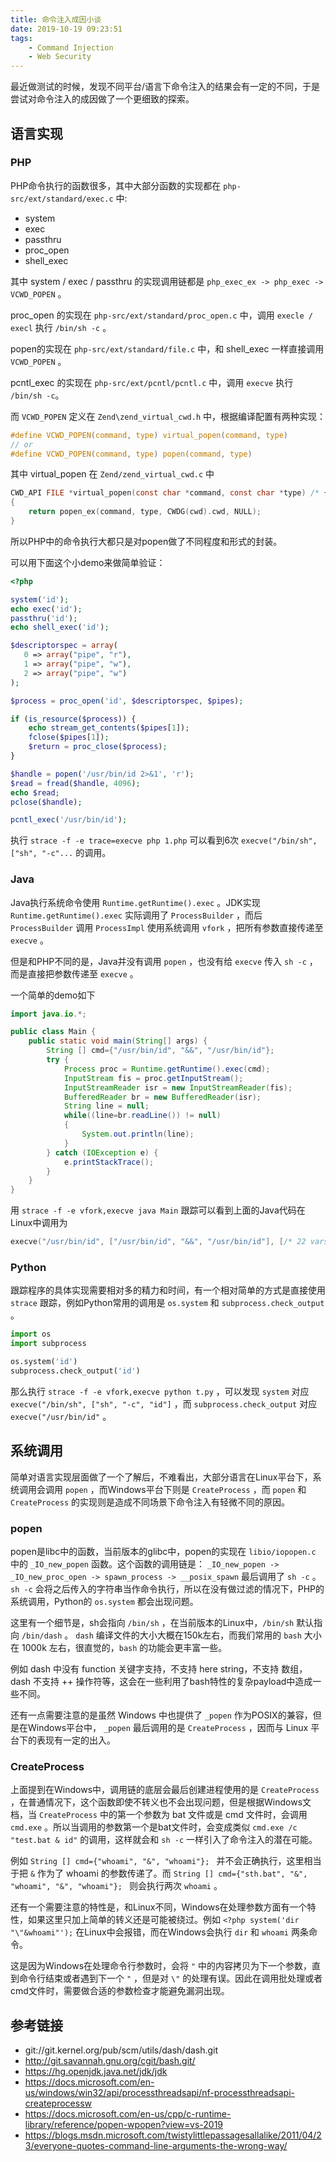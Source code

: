 ```yaml
---
title: 命令注入成因小谈
date: 2019-10-19 09:23:51
tags:
    - Command Injection
    - Web Security
---
```


最近做测试的时候，发现不同平台/语言下命令注入的结果会有一定的不同，于是尝试对命令注入的成因做了一个更细致的探索。

## 语言实现

### PHP

PHP命令执行的函数很多，其中大部分函数的实现都在 ``php-src/ext/standard/exec.c`` 中:

- system
- exec
- passthru
- proc_open
- shell_exec

其中 system / exec / passthru 的实现调用链都是 ``php_exec_ex -> php_exec -> VCWD_POPEN`` 。

proc_open 的实现在 ``php-src/ext/standard/proc_open.c`` 中，调用 ``execle / execl`` 执行 ``/bin/sh -c`` 。

popen的实现在 ``php-src/ext/standard/file.c`` 中，和 shell_exec 一样直接调用 ``VCWD_POPEN`` 。

pcntl_exec 的实现在 ``php-src/ext/pcntl/pcntl.c`` 中，调用 ``execve`` 执行 ``/bin/sh -c``。

而 ``VCWD_POPEN`` 定义在 ``Zend\zend_virtual_cwd.h`` 中，根据编译配置有两种实现：

```c
#define VCWD_POPEN(command, type) virtual_popen(command, type)
// or
#define VCWD_POPEN(command, type) popen(command, type)
```

其中 virtual_popen 在 ``Zend/zend_virtual_cwd.c`` 中

```c
CWD_API FILE *virtual_popen(const char *command, const char *type) /* {{{ */
{
    return popen_ex(command, type, CWDG(cwd).cwd, NULL);
}
```

所以PHP中的命令执行大都只是对popen做了不同程度和形式的封装。

可以用下面这个小demo来做简单验证：

```php
<?php

system('id');
echo exec('id');
passthru('id');
echo shell_exec('id');

$descriptorspec = array(
   0 => array("pipe", "r"),
   1 => array("pipe", "w"),
   2 => array("pipe", "w")
);

$process = proc_open('id', $descriptorspec, $pipes);

if (is_resource($process)) {
    echo stream_get_contents($pipes[1]);
    fclose($pipes[1]);
    $return = proc_close($process);
}

$handle = popen('/usr/bin/id 2>&1', 'r');
$read = fread($handle, 4096);
echo $read;
pclose($handle);

pcntl_exec('/usr/bin/id');
```

执行 ``strace -f -e trace=execve php 1.php`` 可以看到6次 ``execve("/bin/sh", ["sh", "-c"...`` 的调用。

### Java

Java执行系统命令使用 ``Runtime.getRuntime().exec`` 。JDK实现 ``Runtime.getRuntime().exec`` 实际调用了 ``ProcessBuilder`` ，而后 ``ProcessBuilder`` 调用 ``ProcessImpl`` 使用系统调用 ``vfork`` ，把所有参数直接传递至 ``execve`` 。

但是和PHP不同的是，Java并没有调用 ``popen`` ，也没有给 ``execve`` 传入 ``sh -c`` ，而是直接把参数传递至 ``execve`` 。

一个简单的demo如下

```java
import java.io.*;

public class Main {
    public static void main(String[] args) {
        String [] cmd={"/usr/bin/id", "&&", "/usr/bin/id"};
        try {
            Process proc = Runtime.getRuntime().exec(cmd);
            InputStream fis = proc.getInputStream();
            InputStreamReader isr = new InputStreamReader(fis);
            BufferedReader br = new BufferedReader(isr);
            String line = null;
            while((line=br.readLine()) != null)    
            {    
                System.out.println(line);    
            }    
        } catch (IOException e) {
            e.printStackTrace();
        }
    }
}

```

用 ``strace -f -e vfork,execve java Main`` 跟踪可以看到上面的Java代码在Linux中调用为

```c
execve("/usr/bin/id", ["/usr/bin/id", "&&", "/usr/bin/id"], [/* 22 vars */]
```

### Python

跟踪程序的具体实现需要相对多的精力和时间，有一个相对简单的方式是直接使用 ``strace`` 跟踪，例如Python常用的调用是 ``os.system`` 和 ``subprocess.check_output`` 。

```python
import os
import subprocess

os.system('id')
subprocess.check_output('id')
```

那么执行 ``strace -f -e vfork,execve python t.py`` ，可以发现 ``system`` 对应 ``execve("/bin/sh", ["sh", "-c", "id"]`` ，而 ``subprocess.check_output`` 对应 ``execve("/usr/bin/id"`` 。

## 系统调用

简单对语言实现层面做了一个了解后，不难看出，大部分语言在Linux平台下，系统调用会调用 ``popen`` ，而Windows平台下则是 ``CreateProcess`` ，而 ``popen`` 和 ``CreateProcess`` 的实现则是造成不同场景下命令注入有轻微不同的原因。

### popen

popen是libc中的函数，当前版本的glibc中，popen的实现在 ``libio/iopopen.c`` 中的 ``_IO_new_popen`` 函数。这个函数的调用链是： ``_IO_new_popen -> _IO_new_proc_open -> spawn_process -> __posix_spawn`` 最后调用了 ``sh -c`` 。 ``sh -c`` 会将之后传入的字符串当作命令执行，所以在没有做过滤的情况下，PHP的系统调用，Python的 ``os.system`` 都会出现问题。

这里有一个细节是，sh会指向 ``/bin/sh`` ，在当前版本的Linux中，`/bin/sh` 默认指向 ``/bin/dash`` 。 `dash` 编译文件的大小大概在150k左右，而我们常用的 `bash` 大小在 1000k 左右，很直觉的，`bash` 的功能会更丰富一些。

例如 dash 中没有 function 关键字支持，不支持 here string，不支持 数组，dash 不支持 ++ 操作符等，这会在一些利用了bash特性的复杂payload中造成一些不同。

还有一点需要注意的是虽然 Windows 中也提供了 ``_popen`` 作为POSIX的兼容，但是在Windows平台中， ``_popen`` 最后调用的是 ``CreateProcess`` ，因而与 Linux 平台下的表现有一定的出入。

### CreateProcess

上面提到在Windows中，调用链的底层会最后创建进程使用的是 ``CreateProcess`` ，在普通情况下，这个函数即使不转义也不会出现问题，但是根据Windows文档，当 ``CreateProcess`` 中的第一个参数为 bat 文件或是 cmd 文件时，会调用 ``cmd.exe`` 。所以当调用的参数第一个是bat文件时，会变成类似 ``cmd.exe /c "test.bat & id"`` 的调用，这样就会和 ``sh -c`` 一样引入了命令注入的潜在可能。

例如 ``String [] cmd={"whoami", "&", "whoami"}; `` 并不会正确执行，这里相当于把 ``&`` 作为了 whoami 的参数传递了。而 ``String [] cmd={"sth.bat", "&", "whoami", "&", "whoami"}; `` 则会执行两次 ``whoami`` 。

还有一个需要注意的特性是，和Linux不同，Windows在处理参数方面有一个特性，如果这里只加上简单的转义还是可能被绕过。例如 ``<?php system('dir "\"&whoami"');`` 在Linux中会报错，而在Windows会执行 ``dir`` 和 ``whoami`` 两条命令。

这是因为Windows在处理命令行参数时，会将 ``"`` 中的内容拷贝为下一个参数，直到命令行结束或者遇到下一个 ``"`` ，但是对 ``\"`` 的处理有误。因此在调用批处理或者cmd文件时，需要做合适的参数检查才能避免漏洞出现。

## 参考链接

+ git://git.kernel.org/pub/scm/utils/dash/dash.git
+ http://git.savannah.gnu.org/cgit/bash.git/
+ https://hg.openjdk.java.net/jdk/jdk
+ https://docs.microsoft.com/en-us/windows/win32/api/processthreadsapi/nf-processthreadsapi-createprocessw
+ https://docs.microsoft.com/en-us/cpp/c-runtime-library/reference/popen-wpopen?view=vs-2019
+ https://blogs.msdn.microsoft.com/twistylittlepassagesallalike/2011/04/23/everyone-quotes-command-line-arguments-the-wrong-way/
